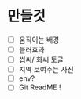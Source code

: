 # 만들것
-[ ] 움직이는 배경   
-[ ] 블러효과   
-[ ] 썹씨/ 화씨 토글   
-[ ] 지역 보여주는 사진   
-[ ] env?   
-[ ] Git ReadME !   
